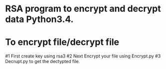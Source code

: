 # RSA program to encrypt and decrypt data Python3.4.
# To encrypt file/decrypt file
#1 First create key using rsa3
#2 Next Encrypt your file using Encrypt.py
#3 Decrupt.py to get the dectypted file.
